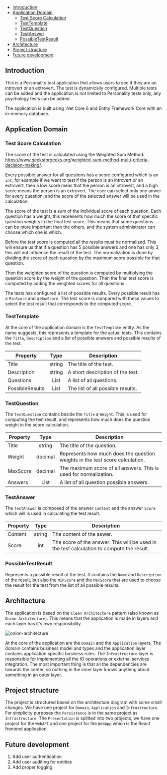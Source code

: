 - [Introduction <a name="introduction"></a>](#introduction--a-name--introduction----a-)
- [Application Domain <a name="introduction"></a>](#application-domain--a-name--introduction----a-)
    * [Test Score Calculation](#test-score-calculation)
    * [TestTemplate](#testtemplate)
    * [TestQuestion](#testquestion)
    * [TestAnswer](#testanswer)
    * [PossibleTestResult](#possibletestresult)
- [Architecture](#architecture)
- [Project structure](#project-structure)
- [Future development](#future-development)

## Introduction <a name="introduction"></a>
This is a Personality test application that allows users to see if they are an introvert or an extrovert. 
The test is dynamically configured. Multiple tests can be added and the application is not limited to Personality tests only, 
any psychology tests can be added. 

The application is built using .Net Core 6 and Entity Framework Core with an in-memory database.

## Application Domain <a name="introduction"></a>

### Test Score Calculation
The score of the test is calculated using the Weighted Sum Method: https://www.geeksforgeeks.org/weighted-sum-method-multi-criteria-decision-making/.

Every possible answer for all questions has a score configured which is an `int`, for example if we want to test
if the person is an introvert or an extrovert, then a low score meas that the person is an introvert, and
a high score means the person is an extrovert. The user can select only one anwer for every question,
and the score of the selected answer will be used in the calculation.

The score of the test is a sum of the individual score of each question. Each question has a weight, this represents how much the score of that specific question weights in the final
test score. This means that some questions can be more important than the others, and the system administrator 
can choose which one is which.

Before the test score is computed all the results must be normalized. This will ensure us that if a question
has 5 possible answers and one has only 3, this will not influence the result of the test. The normalization is
done by dividing the score of each question by the maximum score possible for that question.

Then the weighted score of the question is computed by multiplying the question score by the weight of the question. Then the final test
score is computed by adding the weighted scores for all questions.

The tests has configured a list of possible results. Every possible result has a `MinScore` and a `MaxScore`. The test score is compared
with these values to select the test result that corresponds to the computed score.

### TestTemplate
At the core of the application domain is the `TestTemplate` entity. As the name suggests, this represents a template
for the actual tests. This contains the `Title`, `Description` and a list of possible answers and possible results of the 
test.

| Property    |  Type  |                       Description |
|-------------|:------:|----------------------------------|
| Title       | string |            The title of the test. |
| Description | string |  A short description of the test. |
| Questions   |  List  |          A list of all questions. |
|PossibleResults|  List  | The list of all possible results. |

### TestQuestion
The `TestQuestion` contains beside the `Title` a `Weight`. This is used for computing the test result, 
and represents how much does the question weight in the score calculation.

| Property |  Type   | Description                                                                 |
|----------|:-------:|-----------------------------------------------------------------------------|
| Title    | string  | The title of the question.                                                  |
| Weight   | decimal | Represents how much does the question weights in the test score calculation. |
|MaxScore | decimal | The maximum score of all answers. This is used for normalization.                    |
| Answers  |  List   | A list of all question possible answers.                                    |

### TestAnswer
The `TestAnswer` is composed of the answer `Content` and the answer `Score` which will is used in calculating the test result.

| Property |  Type  |                                                                               Description |
|----------|:------:|------------------------------------------------------------------------------------------|
| Content  | string |                                                                 The content of the aswer. |
| Score    |  int   | The score of the answer. This will be used in the test calculation to compute the result. |

### PossibleTestResult
Represents a possible result of the test. It contains the `Name` and `Description` of the result, but also the `MinScore`
and the `MaxScore` that are used to choose the result for the test from the list of all possible results.

## Architecture
The application is based on the `Clean Architecture` pattern (also known as `Onion Architecture`). This means that the application is made in
layers and each layer has it's own responsibility. 

![onion-architecture](https://user-images.githubusercontent.com/7803254/182377344-d9f9352d-bdc8-478a-8034-7e776314a531.png)

At the core of the application are the `Domain` and the `Application` layers. The
domain contains business model and types and the application layer contains application specific business rules.
The `Infrastructure` layer is responsible for implementing all the IO operations or external services integration.
The most important thing is that all the dependencies are towards the center, so nothing in the inner layer knows anything about something in an outer layer.

## Project structure
The project is structured based on the architecture diagram with some small changes. We have one project for `Domain`, `Application` and `Infrastructure`.
For simplicity purposes the `Persistence` is in the same project as `Infrastructure`. The `Presentation` is splitted into two
projects, we have one project for the `WebAPI` and one project for the `WebApp` which is the React frontend application.

## Future development
1. Add user authentication
2. Add user auditing for entities
3. Add proper logging
